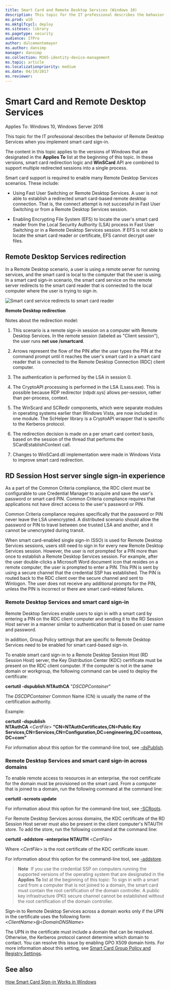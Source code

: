 ```yaml
---
title: Smart Card and Remote Desktop Services (Windows 10)
description: This topic for the IT professional describes the behavior of Remote Desktop Services when you implement smart card sign-in.
ms.prod: w10
ms.mktglfcycl: deploy
ms.sitesec: library
ms.pagetype: security
audience: ITPro
author: dulcemontemayor
ms.author: dansimp
manager: dansimp
ms.collection: M365-identity-device-management
ms.topic: article
ms.localizationpriority: medium
ms.date: 04/19/2017
ms.reviewer:
---
```


# Smart Card and Remote Desktop Services

Applies To: Windows 10, Windows Server 2016

This topic for the IT professional describes the behavior of Remote Desktop Services when you implement smart card sign-in.

The content in this topic applies to the versions of Windows that are designated in the **Applies To** list at the beginning of this topic. In these versions, smart card redirection logic and **WinSCard** API are combined to support multiple redirected sessions into a single process.

Smart card support is required to enable many Remote Desktop Services scenarios. These include:

-   Using Fast User Switching or Remote Desktop Services. A user is not able to establish a redirected smart card-based remote desktop connection. That is, the connect attempt is not successful in Fast User Switching or from a Remote Desktop Services session.

-   Enabling Encrypting File System (EFS) to locate the user's smart card reader from the Local Security Authority (LSA) process in Fast User Switching or in a Remote Desktop Services session. If EFS is not able to locate the smart card reader or certificate, EFS cannot decrypt user files.

## Remote Desktop Services redirection

In a Remote Desktop scenario, a user is using a remote server for running services, and the smart card is local to the computer that the user is using. In a smart card sign-in scenario, the smart card service on the remote server redirects to the smart card reader that is connected to the local computer where the user is trying to sign in.

![Smart card service redirects to smart card reader](images/sc-image101.png)

**Remote Desktop redirection**

Notes about the redirection model:

1.  This scenario is a remote sign-in session on a computer with Remote Desktop Services. In the remote session (labeled as "Client session"), the user runs **net use /smartcard**.

2.  Arrows represent the flow of the PIN after the user types the PIN at the command prompt until it reaches the user's smart card in a smart card reader that is connected to the Remote Desktop Connection (RDC) client computer.

3.  The authentication is performed by the LSA in session 0.

4.  The CryptoAPI processing is performed in the LSA (Lsass.exe). This is possible because RDP redirector (rdpdr.sys) allows per-session, rather than per-process, context.

5.  The WinScard and SCRedir components, which were separate modules in operating systems earlier than Windows Vista, are now included in one module. The ScHelper library is a CryptoAPI wrapper that is specific to the Kerberos protocol.

6.  The redirection decision is made on a per smart card context basis, based on the session of the thread that performs the SCardEstablishContext call.

7.  Changes to WinSCard.dll implementation were made in Windows Vista to improve smart card redirection.

## RD Session Host server single sign-in experience

As a part of the Common Criteria compliance, the RDC client must be configurable to use Credential Manager to acquire and save the user's password or smart card PIN. Common Criteria compliance requires that applications not have direct access to the user's password or PIN.

Common Criteria compliance requires specifically that the password or PIN never leave the LSA unencrypted. A distributed scenario should allow the password or PIN to travel between one trusted LSA and another, and it cannot be unencrypted during transit.

When smart card-enabled single sign-in (SSO) is used for Remote Desktop Services sessions, users still need to sign in for every new Remote Desktop Services session. However, the user is not prompted for a PIN more than once to establish a Remote Desktop Services session. For example, after the user double-clicks a Microsoft Word document icon that resides on a remote computer, the user is prompted to enter a PIN. This PIN is sent by using a secure channel that the credential SSP has established. The PIN is routed back to the RDC client over the secure channel and sent to Winlogon. The user does not receive any additional prompts for the PIN, unless the PIN is incorrect or there are smart card-related failures.

### Remote Desktop Services and smart card sign-in

Remote Desktop Services enable users to sign in with a smart card by entering a PIN on the RDC client computer and sending it to the RD Session Host server in a manner similar to authentication that is based on user name and password.

In addition, Group Policy settings that are specific to Remote Desktop Services need to be enabled for smart card-based sign-in.

To enable smart card sign-in to a Remote Desktop Session Host (RD Session Host) server, the Key Distribution Center (KDC) certificate must be present on the RDC client computer. If the computer is not in the same domain or workgroup, the following command can be used to deploy the certificate:

**certutil -dspublish NTAuthCA** "*DSCDPContainer*"

The *DSCDPContainer* Common Name (CN) is usually the name of the certification authority.

Example:

**certutil -dspublish NTAuthCA** &lt;*CertFile*&gt; **"CN=NTAuthCertificates,CN=Public Key Services,CN=Services,CN=Configuration,DC=engineering,DC=contoso,DC=com"**

For information about this option for the command-line tool, see [-dsPublish](https://technet.microsoft.com/library/cc732443(v=ws.11).aspx#BKMK_dsPublish).

### Remote Desktop Services and smart card sign-in across domains

To enable remote access to resources in an enterprise, the root certificate for the domain must be provisioned on the smart card. From a computer that is joined to a domain, run the following command at the command line:

**certutil -scroots update**

For information about this option for the command-line tool, see [-SCRoots](https://technet.microsoft.com/library/cc732443(v=ws.11).aspx#BKMK_SCRoots).

For Remote Desktop Services across domains, the KDC certificate of the RD Session Host server must also be present in the client computer's NTAUTH store. To add the store, run the following command at the command line:

**certutil -addstore -enterprise NTAUTH** &lt;*CertFile*&gt;

Where &lt;*CertFile*&gt; is the root certificate of the KDC certificate issuer.

For information about this option for the command-line tool, see [-addstore](https://technet.microsoft.com/library/cc732443(v=ws.11).aspx#BKMK_addstore).

> **Note**&nbsp;&nbsp;If you use the credential SSP on computers running the supported versions of the operating system that are designated in the **Applies To** list at the beginning of this topic: To sign in with a smart card from a computer that is not joined to a domain, the smart card must contain the root certification of the domain controller. A public key infrastructure (PKI) secure channel cannot be established without the root certification of the domain controller.

Sign-in to Remote Desktop Services across a domain works only if the UPN in the certificate uses the following form: <*ClientName*>@<*DomainDNSName*>

The UPN in the certificate must include a domain that can be resolved. Otherwise, the Kerberos protocol cannot determine which domain to contact. You can resolve this issue by enabling GPO X509 domain hints. For more information about this setting, see [Smart Card Group Policy and Registry Settings](smart-card-group-policy-and-registry-settings.md).

## See also

[How Smart Card Sign-in Works in Windows](smart-card-how-smart-card-sign-in-works-in-windows.md)
